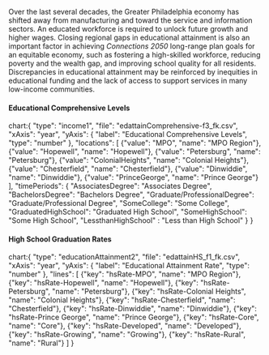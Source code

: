 Over the last several decades, the Greater Philadelphia economy has shifted away from manufacturing and toward the service and information sectors. An educated workforce is required to unlock future growth and higher wages. Closing regional gaps in educational attainment is also an important factor in achieving _Connections 2050_ long-range plan goals for an equitable economy, such as fostering a high-skilled workforce, reducing poverty and the wealth gap, and improving school quality for all residents. Discrepancies in educational attainment may be reinforced by inequities in educational funding and the lack of access to support services in many low-income communities.

#### Educational Comprehensive Levels

chart:{
"type": "income1",
"file": "edattainComprehensive-f3_fk.csv",
"xAxis": "year",
"yAxis": {
"label": "Educational Comprehensive Levels",
"type": "number"
},
"locations": [
{"value": "MPO", "name": "MPO Region"},
{"value": "Hopewell", "name": "Hopewell"},
{"value": "Petersburg", "name": "Petersburg"},
{"value": "ColonialHeights", "name": "Colonial Heights"},
{"value": "Chesterfield", "name": "Chesterfield"},
{"value": "Dinwiddie", "name": "Dinwiddie"},
{"value": "PrinceGeorge", "name": "Prince George"}
],
"timePeriods": {
"AssociatesDegree": "Associates Degree",
"BachelorsDegree": "Bachelors Degree",
"Graduate/ProfessionalDegree": "Graduate/Professional Degree",
"SomeCollege": "Some College",
"GraduatedHighSchool": "Graduated High School",
"SomeHighSchool": "Some High School",
"LessthanHighSchool" : "Less than High School"
}
}

<div className="markdown-chart -mt-20">

#### High School Graduation Rates

chart:{
"type": "educationAttainment2",
"file": "edattainHS_f1_fk.csv",
"xAxis": "year",
"yAxis": {
"label": "Educational Attainment Rate",
"type": "number"
},
"lines": [
{"key": "hsRate-MPO", "name": "MPO Region"},
{"key": "hsRate-Hopewell", "name": "Hopewell"},
{"key": "hsRate-Petersburg", "name": "Petersburg"},
{"key": "hsRate-Colonial Heights", "name": "Colonial Heights"},
{"key": "hsRate-Chesterfield", "name": "Chesterfield"},
{"key": "hsRate-Dinwiddie", "name": "Dinwiddie"},
{"key": "hsRate-Prince George", "name": "Prince George"},
{"key": "hsRate-Core", "name": "Core"},
{"key": "hsRate-Developed", "name": "Developed"},
{"key": "hsRate-Growing", "name": "Growing"},
{"key": "hsRate-Rural", "name": "Rural"}
]
}
